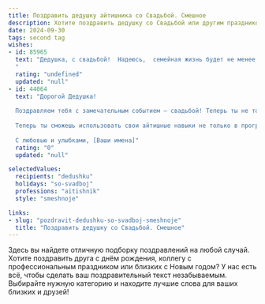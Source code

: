 ```yaml
---
title: Поздравить дедушку айтишника со Свадьбой. Смешное
description: Хотите поздравить дедушку со Свадьбой или другим праздником? Наш ИИ создаст незабываемое поздравление, а вы обязательно выделитесь среди других.  
date: 2024-09-30
tags: second tag
wishes:
- id: 85965
  text: "Дедушка, с свадьбой!  Надеюсь,  семейная жизнь будет не менее стабильной, чем твой домашний Wi-Fi, и не менее долговечной, чем гарантия на твой новый ноутбук (шутка, конечно, надеюсь, на всю жизнь!).  Пусть семейный бюджет будет таким же безграничным, как возможности интернета, а любовь –  быстрее, чем скорость загрузки твоего любимого фильма!  Горько!
  "
  rating: "undefined"
  updated: "null"
- id: 44064
  text: "Дорогой Дедушка!
  
  Поздравляем тебя с замечательным событием – свадьбой! Теперь ты не только айтишник с большим опытом, но и новоиспеченный муж, который должен оптимизировать не только код, но и отношения! Желаем, чтобы ваша жизнь была в два раза быстрее, чем загрузка любимого сайта, а счастье приходило в виде обновлений с периодичностью каждый день, без багов и с минимальным количеством случаев \"синий экран\".
  
  Теперь ты сможешь использовать свои айтишные навыки не только в программировании, но и в жизни: анализировать потоки эмоций, прокладывать маршруты к сердцу своей любимой и отлаживать совместные планы! Пусть ваша любовь будет такой же мощной, как сервер на максимальной нагрузке, и стабильной, как работающая база данных!
  
  С любовью и улыбками, [Ваши имена]"
  rating: "0"
  updated: "null"

selectedValues:
  recipients: "dedushku"
  holidays: "so-svadboj"
  professions: "aitishnik"
  style: "smeshnoje"

links:
- slug: "pozdravit-dedushku-so-svadboj-smeshnoje"
  title: "Поздравить дедушку со Свадьбой. Смешное"
---
```


Здесь вы найдете отличную подборку поздравлений на любой случай. 
Хотите поздравить друга с днём рождения, коллегу с профессиональным праздником или близких с Новым годом? У нас есть всё, чтобы сделать ваш поздравительный текст незабываемым. Выбирайте нужную категорию и находите лучшие слова для ваших близких и друзей!
